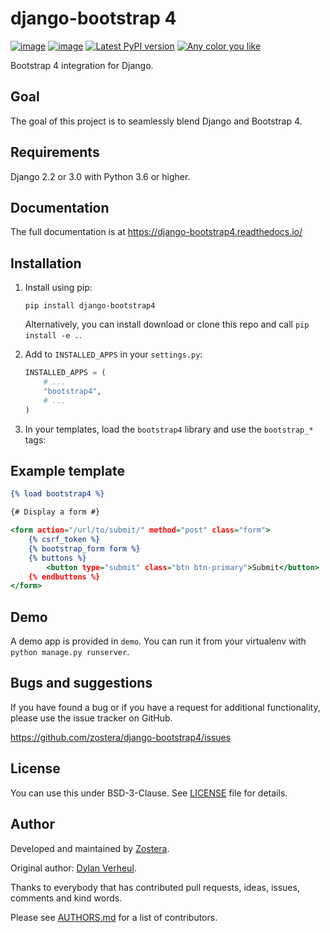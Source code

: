 # django-bootstrap 4

[![image](https://travis-ci.org/zostera/django-bootstrap4.svg?branch=master)](https://travis-ci.org/zostera/django-bootstrap4)
[![image](https://coveralls.io/repos/github/zostera/django-bootstrap4/badge.svg?branch=master)](https://coveralls.io/github/zostera/django-bootstrap4?branch=master)
[![Latest PyPI version](https://img.shields.io/pypi/v/django-bootstrap4.svg)](https://pypi.python.org/pypi/django-bootstrap4)
[![Any color you like](https://img.shields.io/badge/code%20style-black-000000.svg)](https://github.com/ambv/black)

Bootstrap 4 integration for Django.

## Goal

The goal of this project is to seamlessly blend Django and Bootstrap 4.

## Requirements

Django 2.2 or 3.0 with Python 3.6 or higher.

## Documentation

The full documentation is at https://django-bootstrap4.readthedocs.io/

## Installation

1. Install using pip:

    ```shell script
    pip install django-bootstrap4
    ```
   
   Alternatively, you can install download or clone this repo and call ``pip install -e .``.

2. Add to `INSTALLED_APPS` in your `settings.py`:

   ```python
   INSTALLED_APPS = (
       # ...
       "bootstrap4",
       # ...
   )
   ````

3. In your templates, load the `bootstrap4` library and use the `bootstrap_*` tags:

## Example template

```djangotemplate
{% load bootstrap4 %}

{# Display a form #}

<form action="/url/to/submit/" method="post" class="form">
    {% csrf_token %}
    {% bootstrap_form form %}
    {% buttons %}
        <button type="submit" class="btn btn-primary">Submit</button>
    {% endbuttons %}
</form>
```

Demo
----

A demo app is provided in `demo`. You can run it from your virtualenv with `python manage.py runserver`.


Bugs and suggestions
--------------------

If you have found a bug or if you have a request for additional functionality, please use the issue tracker on GitHub.

https://github.com/zostera/django-bootstrap4/issues


License
-------

You can use this under BSD-3-Clause. See [LICENSE](LICENSE) file for details.


Author
------

Developed and maintained by [Zostera](https://zostera.nl).

Original author: [Dylan Verheul](https://github.com/dyve).

Thanks to everybody that has contributed pull requests, ideas, issues, comments and kind words.

Please see [AUTHORS.md](AUTHORS.md) for a list of contributors.
